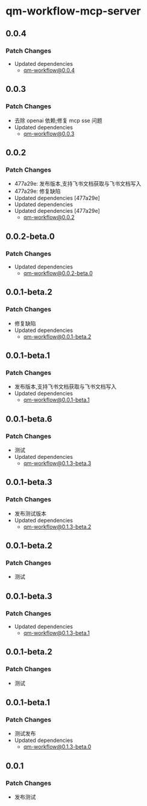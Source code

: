 # qm-workflow-mcp-server

## 0.0.4

### Patch Changes

-   Updated dependencies
    -   qm-workflow@0.0.4

## 0.0.3

### Patch Changes

-   去除 openai 依赖;修复 mcp sse 问题
-   Updated dependencies
    -   qm-workflow@0.0.3

## 0.0.2

### Patch Changes

-   477a29e: 发布版本,支持飞书文档获取与飞书文档写入
-   477a29e: 修复缺陷
-   Updated dependencies [477a29e]
-   Updated dependencies
-   Updated dependencies [477a29e]
    -   qm-workflow@0.0.2

## 0.0.2-beta.0

### Patch Changes

-   Updated dependencies
    -   qm-workflow@0.0.2-beta.0

## 0.0.1-beta.2

### Patch Changes

-   修复缺陷
-   Updated dependencies
    -   qm-workflow@0.0.1-beta.2

## 0.0.1-beta.1

### Patch Changes

-   发布版本,支持飞书文档获取与飞书文档写入
-   Updated dependencies
    -   qm-workflow@0.0.1-beta.1

## 0.0.1-beta.6

### Patch Changes

-   测试
-   Updated dependencies
    -   qm-workflow@0.1.3-beta.3

## 0.0.1-beta.3

### Patch Changes

-   发布测试版本
-   Updated dependencies
    -   qm-workflow@0.1.3-beta.2

## 0.0.1-beta.2

### Patch Changes

-   测试

## 0.0.1-beta.3

### Patch Changes

-   Updated dependencies
    -   qm-workflow@0.1.3-beta.1

## 0.0.1-beta.2

### Patch Changes

-   测试

## 0.0.1-beta.1

### Patch Changes

-   测试发布
-   Updated dependencies
    -   qm-workflow@0.1.3-beta.0

## 0.0.1

### Patch Changes

-   发布测试
